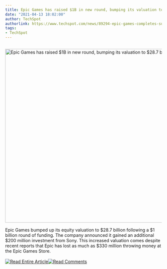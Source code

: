 ```yaml
---
title: Epic Games has raised $1B in new round, bumping its valuation to $28.7 billion
date: "2021-04-13 18:02:00"
author: TechSpot
authorlink: https://www.techspot.com/news/89294-epic-games-completes-successful-1-billion-investment-round.html
tags:
- TechSpot
---
```

<a href="https://www.techspot.com/news/89294-epic-games-completes-successful-1-billion-investment-round.html" target="_blank"><img src="https://static.techspot.com/images2/news/ts3_thumbs/2021/04/2021-04-13-ts3_thumbs-0a1.jpg" width="800" height="560" style="padding: 15px 0" title="Epic Games has raised $1B in new round, bumping its valuation to $28.7 billion" /></a><br />Epic Games bumped up its equity valuation to $28.7 billion following a $1 billion round of funding. The company announced it gained an additional $200 million investment from Sony. This increased valuation comes despite recent reports that Epic has lost as much as $330 million throwing money at the Epic Games Store.<br /><br /><a href="https://www.techspot.com/news/89294-epic-games-completes-successful-1-billion-investment-round.html"><img src="https://static.techspot.com/images/rss/rss_buttons_01.png" border="0" alt="Read Entire Article" /></a><a href="https://www.techspot.com/news/89294-epic-games-completes-successful-1-billion-investment-round.html#comments"><img src="https://static.techspot.com/images/rss/rss_buttons_02.png" border="0" alt="Read Comments" /></a><br /><br />